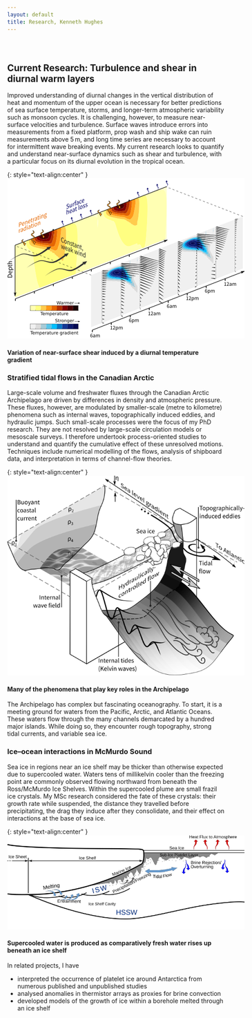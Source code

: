 ```yaml
---
layout: default
title: Research, Kenneth Hughes
---
```

######  

## Current Research: Turbulence and shear in diurnal warm layers

Improved understanding of diurnal changes in the vertical distribution of heat and momentum of the upper ocean is necessary for better predictions of sea surface temperature, storms, and longer-term atmospheric variability such as monsoon cycles. It is challenging, however, to measure near-surface velocities and turbulence. Surface waves introduce errors into measurements from a fixed platform, prop wash and ship wake can ruin measurements above 5 m, and long time series are necessary to account for intermittent wave breaking events. My current research looks to quantify and understand near-surface dynamics such as shear and turbulence, with a particular focus on its diurnal evolution in the tropical ocean. 

{: style="text-align:center" }
<img src="./shear_rotation_schematic.png" style="max-width: 550px"> 

#### Variation of near-surface shear induced by a diurnal temperature gradient

### Stratified tidal flows in the Canadian Arctic

Large-scale volume and freshwater fluxes through the Canadian Arctic Archipelago are driven by differences in density and atmospheric pressure. These fluxes, however, are modulated by smaller-scale (metre to kilometre) phenomena such as internal waves, topographically induced eddies, and hydraulic jumps. Such small-scale processes were the focus of my PhD research. They are not resolved by large-scale circulation models or mesoscale surveys. I therefore undertook process-oriented studies to understand and quantify the cumulative effect of these unresolved motions. Techniques include numerical modelling of the flows, analysis of shipboard data, and interpretation in terms of channel-flow theories.

{: style="text-align:center" }
<img src="./channel_schematic.png" style="max-width: 550px">  

#### Many of the phenomena that play key roles in the Archipelago

The Archipelago has complex but fascinating oceanography. To start, it is a meeting ground for waters from the Pacific, Arctic, and Atlantic Oceans. These waters flow through the many channels demarcated by a hundred major islands. While doing so, they encounter rough topography, strong tidal currents, and variable sea ice.

### Ice–ocean interactions in McMurdo Sound

Sea ice in regions near an ice shelf may be thicker than otherwise expected due to supercooled water. Waters tens of millikelvin cooler than the freezing point are commonly observed flowing northward from beneath the Ross/McMurdo Ice Shelves. Within the supercooled plume are small frazil ice crystals. My MSc research considered the fate of these crystals: their growth rate while suspended, the distance they travelled before precipitating, the drag they induce after they consolidate, and their effect on interactions at the base of sea ice.

{: style="text-align:center" }
<img src="./ice_shelf_schematic.png" style="max-width: 550px">  

#### Supercooled water is produced as comparatively fresh water rises up beneath an ice shelf

In related projects, I have 
* interpreted the occurrence of platelet ice around Antarctica from numerous published and unpublished studies
* analysed anomalies in thermistor arrays as proxies for brine convection
* developed models of the growth of ice within a borehole melted through an ice shelf
